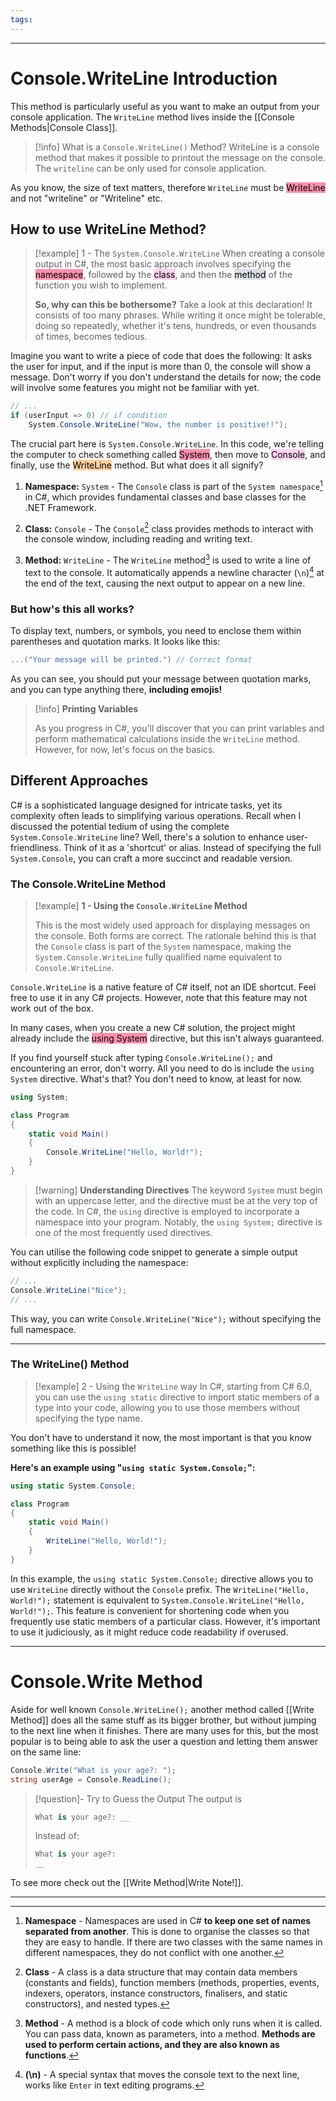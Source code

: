 ```yaml
---
tags:
---
```

---
# Console.WriteLine Introduction

This method is particularly useful as you want to make an output from your console application. The `WriteLine` method lives inside the [[Console Methods|Console Class]]. 

> [!info] What is a `Console.WriteLine()` Method?
> WriteLine is a console method that makes it possible to printout the message on the console. The `writeline` can be only used for console application.

As you know, the size of text matters, therefore `WriteLine` must be <mark style="background: #FF5582A6;">WriteLine</mark> and not "writeline" or "Writeline" etc. 
## How to use WriteLine Method?

> [!example] 1 - The `System.Console.WriteLine`
> When creating a console output in C#, the most basic approach involves specifying the <mark style="background: #FF5582A6;">namespace</mark>, followed by the <mark style="background: #FFB8EBA6;">class</mark>, and then the <mark style="background: #CACFD9A6;">method</mark> of the function you wish to implement.
> 
> **So, why can this be bothersome?** 
> Take a look at this declaration! It consists of too many phrases. While writing it once might be tolerable, doing so repeatedly, whether it's tens, hundreds, or even thousands of times, becomes tedious.

Imagine you want to write a piece of code that does the following: It asks the user for input, and if the input is more than 0, the console will show a message. Don't worry if you don't understand the details for now; the code will involve some features you might not be familiar with yet.

```c#
// ...
if (userInput => 0) // if condition
	System.Console.WriteLine("Wow, the number is positive!!");
```

The crucial part here is `System.Console.WriteLine`. In this code, we're telling the computer to check something called <mark style="background: #FF5582A6;">System</mark>, then move to <mark style="background: #FFB8EBA6;">Console</mark>, and finally, use the <mark style="background: #FFB86CA6;">WriteLine</mark> method. But what does it all signify?

 1.  **Namespace:** `System` - The `Console` class is part of the `System namespace`[^1] in C#, which provides fundamental classes and base classes for the .NET Framework.
 
 2. **Class:** `Console` - The `Console`[^2] class provides methods to interact with the console window, including reading and writing text.
 
3. **Method:** `WriteLine` - The `WriteLine` method[^3] is used to write a line of text to the console. It automatically appends a newline character (`\n`)[^4] at the end of the text, causing the next output to appear on a new line.
### But how's this all works?

To display text, numbers, or symbols, you need to enclose them within parentheses and quotation marks. It looks like this:

```csharp
...("Your message will be printed.") // Correct format
```

As you can see, you should put your message between quotation marks, and you can type anything there, **including emojis!**

>[!info] **Printing Variables**
>
>As you progress in C#, you'll discover that you can print variables and perform mathematical calculations inside the `WriteLine` method. However, for now, let's focus on the basics.

## Different Approaches

C# is a sophisticated language designed for intricate tasks, yet its complexity often leads to simplifying various operations. Recall when I discussed the potential tedium of using the complete `System.Console.WriteLine` line?
Well, there's a solution to enhance user-friendliness. Think of it as a 'shortcut' or alias. Instead of specifying the full `System.Console`, you can craft a more succinct and readable version.
### The Console.WriteLine Method

>[!example] **1 - Using the `Console.WriteLine` Method**
>
>This is the most widely used approach for displaying messages on the console. Both forms are correct. The rationale behind this is that the `Console` class is part of the `System` namespace, making the `System.Console.WriteLine` fully qualified name equivalent to `Console.WriteLine`.

`Console.WriteLine` is a native feature of C# itself, not an IDE shortcut. Feel free to use it in any C# projects. However, note that this feature may not work out of the box.

In many cases, when you create a new C# solution, the project might already include the <mark style="background: #FF5582A6;">using System</mark> directive, but this isn't always guaranteed.

If you find yourself stuck after typing `Console.WriteLine();` and encountering an error, don't worry. All you need to do is include the `using System` directive. What's that? You don't need to know, at least for now.

```csharp
using System;

class Program
{
    static void Main()
    {
        Console.WriteLine("Hello, World!");
    }
}
```

>[!warning] **Understanding Directives**
>The keyword `System` must begin with an uppercase letter, and the directive must be at the very top of the code. In C#, the `using` directive is employed to incorporate a namespace into your program. Notably, the `using System;` directive is one of the most frequently used directives.

You can utilise the following code snippet to generate a simple output without explicitly including the namespace:

```csharp
// ...
Console.WriteLine("Nice");
// ...
```

This way, you can write `Console.WriteLine("Nice");` without specifying the full namespace.

---
### The WriteLine() Method

 > [!example] 2 - Using the `WriteLine` way
  In C#, starting from C# 6.0, you can use the `using static` directive to import static members of a type into your code, allowing you to use those members without specifying the type name.

You don't have to understand it now, the most important is that you know something like this is possible!
 
 **Here's an example using "`using static System.Console;`":**
 
```c#
using static System.Console;

class Program
{
    static void Main()
    {
        WriteLine("Hello, World!");
    }
}

```

In this example, the `using static System.Console;` directive allows you to use `WriteLine` directly without the `Console` prefix. The `WriteLine("Hello, World!");` statement is equivalent to `System.Console.WriteLine("Hello, World!");`.
This feature is convenient for shortening code when you frequently use static members of a particular class. However, it's important to use it judiciously, as it might reduce code readability if overused.

---
# Console.Write Method

Aside for well known `` Console.WriteLine(); `` another method called [[Write Method]] does all the same stuff as its bigger brother, but without jumping to the next line when it finishes. There are many uses for this, but the most popular is to being able to ask the user a question and letting them answer on the same line:

```c#
Console.Write("What is your age?: ");
string userAge = Console.ReadLine();
```

>[!question]- Try to  Guess the Output
>The output is
>```c#
>What is your age?: __
>```
>Instead of:
>```c#
>What is your age?:
>__
>```

To see more check out the [[Write Method|Write Note!]].

---
[^1]: **Namespace** - Namespaces are used in C# **to keep one set of names separated from another**. This is done to organise the classes so that they are easy to handle. If there are two classes with the same names in different namespaces, they do not conflict with one another.
[^2]: **Class** - A class is a data structure that may contain data members (constants and fields), function members (methods, properties, events, indexers, operators, instance constructors, finalisers, and static constructors), and nested types.
[^3]: **Method** - A method is a block of code which only runs when it is called. You can pass data, known as parameters, into a method. **Methods are used to perform certain actions, and they are also known as functions**.
[^4]: **(\n)** - A special syntax that moves the console text to the next line, works like `Enter` in text editing programs.
